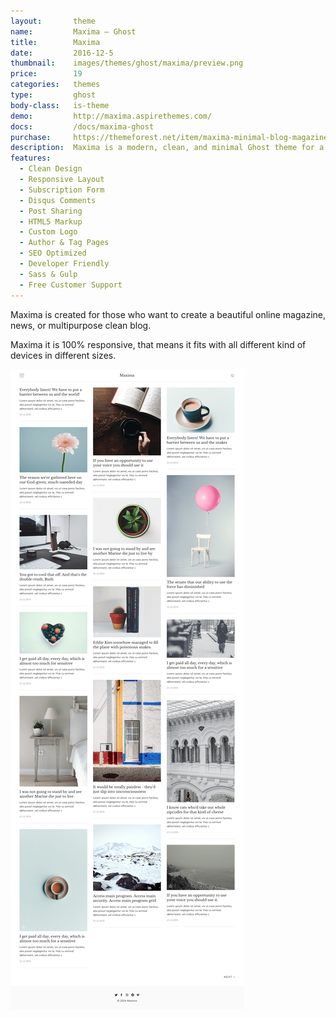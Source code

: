 ```yaml
---
layout:       theme
name:         Maxima – Ghost
title:        Maxima
date:         2016-12-5
thumbnail:    images/themes/ghost/maxima/preview.png
price:        19
categories:   themes
type:         ghost
body-class:   is-theme
demo:         http://maxima.aspirethemes.com/
docs:         /docs/maxima-ghost
purchase:     https://themeforest.net/item/maxima-minimal-blog-magazine-ghost-theme/19143684
description:  Maxima is a modern, clean, and minimal Ghost theme for a news or a magazine website
features:
  - Clean Design
  - Responsive Layout
  - Subscription Form
  - Disqus Comments
  - Post Sharing
  - HTML5 Markup
  - Custom Logo
  - Author & Tag Pages
  - SEO Optimized
  - Developer Friendly
  - Sass & Gulp
  - Free Customer Support
---
```


Maxima is created for those who want to create a beautiful online magazine, news, or multipurpose clean blog.

Maxima it is 100% responsive, that means it fits with all different kind of devices in different sizes.

![maxima-ghost-full-preview](/images/themes/ghost/maxima/full-preview.png)